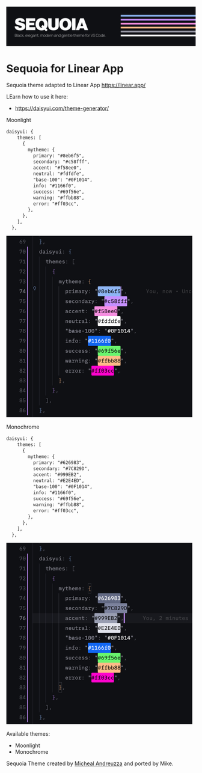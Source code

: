 
![Midnight](https://raw.githubusercontent.com/Sequoia-Theme/assets/main/githubHeader.png)
# Sequoia for Linear App
Sequoia theme adapted to Linear App https://linear.app/


LEarn how to use it here:

- https://daisyui.com/theme-generator/

Moonlight

```
daisyui: {
    themes: [
      {
        mytheme: {
          primary: "#8eb6f5",
          secondary: "#c58fff",
          accent: "#f58ee0",
          neutral: "#fdfdfe",
          "base-100": "#0F1014",
          info: "#1166f0",
          success: "#69f56e",
          warning: "#ffbb88",
          error: "#ff03cc",
        },
      },
    ],
  },
```
![VS Code](https://github.com/Sequoia-Theme/daisy-ui/blob/main/moonlight.png?raw=true)

Monochrome
```
daisyui: {
    themes: [
      {
        mytheme: {
          primary: "#626983",
          secondary: "#7C829D",
          accent: "#999EB2",
          neutral: "#E2E4ED",
          "base-100": "#0F1014",
          info: "#1166f0",
          success: "#69f56e",
          warning: "#ffbb88",
          error: "#ff03cc",
        },
      },
    ],
  },
```
![VS Code](https://github.com/Sequoia-Theme/daisy-ui/blob/main/monochrome.png?raw=true)


Available themes:

- Moonlight
- Monochrome



Sequoia Theme created by [Micheal Andreuzza](https://github.com/michael-andreuzza) and ported by Mike.
